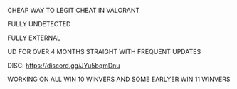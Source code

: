 CHEAP WAY TO LEGIT CHEAT IN VALORANT

FULLY UNDETECTED

FULLY EXTERNAL

UD FOR OVER 4 MONTHS STRAIGHT WITH FREQUENT UPDATES

DISC: https://discord.gg/JYu5bqmDnu

WORKING ON ALL WIN 10 WINVERS AND SOME EARLYER WIN 11 WINVERS
